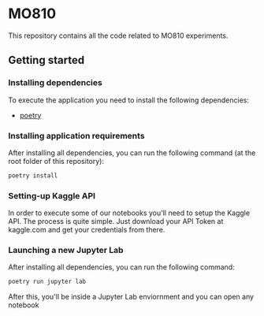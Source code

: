 # MO810

This repository contains all the code related to MO810 experiments.

## Getting started

### Installing dependencies

To execute the application you need to install the following dependencies:

- [poetry](https://python-poetry.org/docs/#installation)

### Installing application requirements

After installing all dependencies, you can run the following command (at the root folder of this repository):

```bash
poetry install
```

### Setting-up Kaggle API

In order to execute some of our notebooks you'll need to setup the Kaggle API. The process is quite simple. Just download your API Token at kaggle.com and get your credentials from there.

### Launching a new Jupyter Lab

After installing all dependencies, you can run the following command:

```bash
poetry run jupyter lab
```

After this, you'll be inside a Jupyter Lab enviornment and you can open any notebook
